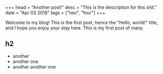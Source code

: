 +++
head = "Another post!"
desc = "This is the description for this shit."
date = "Apr 03 2019"
tags = ["two", "four"]
+++

Welcome to my blog! This is the first post, hence the "Hello, world!" title, and
I hope you enjoy your stay here. This is my first post of many.

## h2

* another
* another one
* another another one
